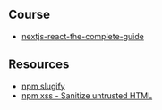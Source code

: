 ## Course

- [nextjs-react-the-complete-guide](https://www.udemy.com/course/nextjs-react-the-complete-guide/learn/lecture/41159784#overview)

## Resources

- [npm slugify](https://www.npmjs.com/package/slugify)
- [npm xss - Sanitize untrusted HTML](https://www.npmjs.com/package/xss)
